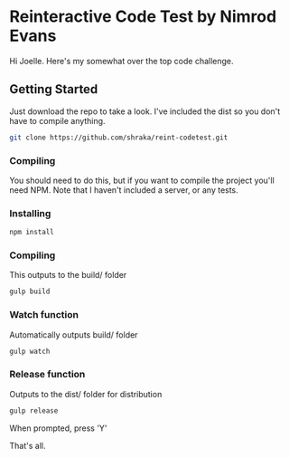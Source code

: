 # Reinteractive Code Test by Nimrod Evans

Hi Joelle. Here's my somewhat over the top code challenge.

## Getting Started
Just download the repo to take a look. I've included the dist so you don't have to compile anything.

```bash
git clone https://github.com/shraka/reint-codetest.git
```

### Compiling
You should need to do this, but if you want to compile the project you'll need NPM.
Note that I haven't included a server, or any tests. 

### Installing

```bash
npm install
```

### Compiling
This outputs to the build/ folder

```bash
gulp build
```

### Watch function
Automatically outputs build/ folder

```bash
gulp watch
```

### Release function
Outputs to the dist/ folder for distribution

```bash
gulp release
```

When prompted, press 'Y'

That's all.